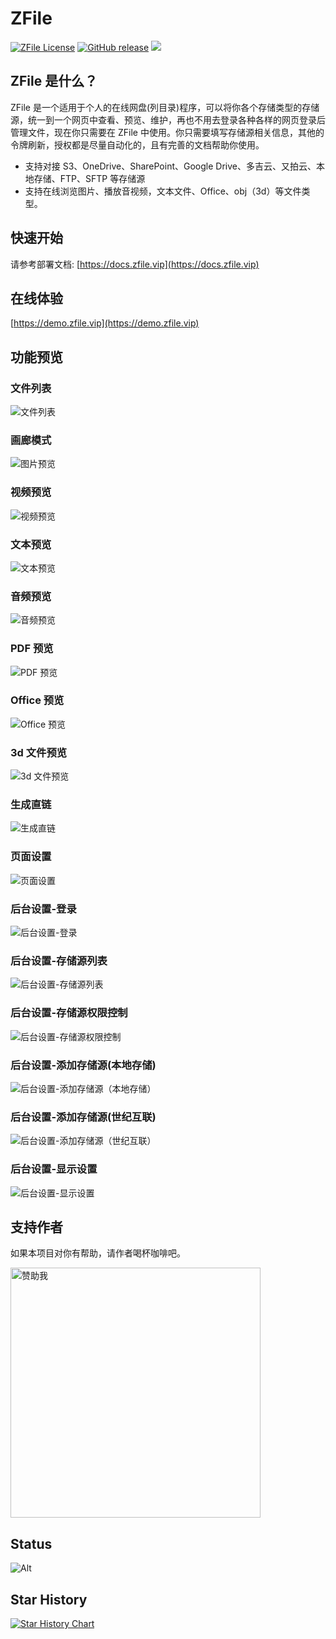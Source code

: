 # ZFile

[![ZFile License](https://img.shields.io/badge/license-MIT-blue.svg?longCache=true&style=flat-square)](https://github.com/zfile-dev/zfile/blob/main/LICENSE)
[![GitHub release](https://shields.io/github/v/release/zhaojun1998/zfile?style=flat-square)](https://github.com/zfile-dev/zfile/releases)
<img src="https://api.codacy.com/project/badge/Grade/70b793267f7941d58cbd93f50c9a8e0a"/>


## ZFile 是什么？

ZFile 是一个适用于个人的在线网盘(列目录)程序，可以将你各个存储类型的存储源，统一到一个网页中查看、预览、维护，再也不用去登录各种各样的网页登录后管理文件，现在你只需要在 ZFile 中使用。你只需要填写存储源相关信息，其他的令牌刷新，授权都是尽量自动化的，且有完善的文档帮助你使用。

- 支持对接 S3、OneDrive、SharePoint、Google Drive、多吉云、又拍云、本地存储、FTP、SFTP 等存储源
- 支持在线浏览图片、播放音视频，文本文件、Office、obj（3d）等文件类型。

## 快速开始

请参考部署文档: [https://docs.zfile.vip](https://docs.zfile.vip)

## 在线体验

[https://demo.zfile.vip](https://demo.zfile.vip)

## 功能预览

### 文件列表
![文件列表](https://cdn.jun6.net/uPic/2022/08/13/0urMn8.png)
### 画廊模式
![图片预览](https://cdn.jun6.net/uPic/2022/08/13/d2J9aE.png)
### 视频预览
![视频预览](https://cdn.jun6.net/uPic/2022/08/13/tBX00R.png)
### 文本预览
![文本预览](https://cdn.jun6.net/uPic/2022/08/13/7dDy4G.png)
### 音频预览
![音频预览](https://cdn.jun6.net/uPic/2022/08/13/N5bU1R.png)
### PDF 预览
![PDF 预览](https://cdn.jun6.net/uPic/2022/08/13/H327bV.png)
### Office 预览
![Office 预览](https://cdn.jun6.net/uPic/2022/08/27/RxeiqI.png)
### 3d 文件预览
![3d 文件预览](https://cdn.jun6.net/uPic/2022/08/29/8iszyh.png)
### 生成直链
![生成直链](https://cdn.jun6.net/uPic/2022/08/13/zCX3xT.jpg)
### 页面设置
![页面设置](https://cdn.jun6.net/uPic/2022/08/13/54nYv2.png)
### 后台设置-登录
![后台设置-登录](https://cdn.jun6.net/uPic/2022/08/13/J8P2Zf.png)
### 后台设置-存储源列表
![后台设置-存储源列表](https://cdn.jun6.net/uPic/2022/08/13/jymieO.png)
### 后台设置-存储源权限控制
![后台设置-存储源权限控制](https://cdn.jun6.net/uPic/2022/08/13/JgiwkH.jpg)
### 后台设置-添加存储源(本地存储)
![后台设置-添加存储源（本地存储）](https://cdn.jun6.net/uPic/2022/08/13/add-storage.png)
### 后台设置-添加存储源(世纪互联)
![后台设置-添加存储源（世纪互联）](https://cdn.jun6.net/uPic/2022/08/13/add-storage2.png)
### 后台设置-显示设置
![后台设置-显示设置](https://cdn.jun6.net/uPic/2022/08/13/view-setting.png)


## 支持作者

如果本项目对你有帮助，请作者喝杯咖啡吧。

<img src="https://cdn.jun6.net/2021/03/27/152704e91f13d.png" width="400" alt="赞助我">

## Status

![Alt](https://repobeats.axiom.co/api/embed/580333f83b91087e713f15497e6433c50e1da090.svg "Repobeats analytics image")

## Star History

[![Star History Chart](https://api.star-history.com/svg?repos=zfile-dev/zfile&type=Date)](https://star-history.com/#zfile-dev/zfile&Date)
